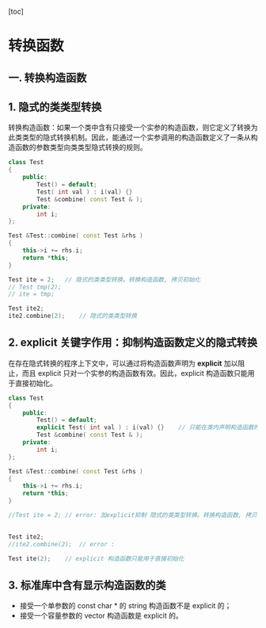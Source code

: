

[toc]

# 转换函数

## 一. 转换构造函数

## 1. 隐式的类类型转换

转换构造函数：如果一个类中含有只接受一个实参的构造函数，则它定义了转换为此类类型的隐式转换机制。因此，能通过一个实参调用的构造函数定义了一条从构造函数的参数类型向类类型隐式转换的规则。

```cpp
class Test
{
	public:
    	Test() = default;
    	Test( int val ) : i(val) {}
    	Test &combine( const Test & );
    private:
    	int i;
};

Test &Test::combine( const Test &rhs )
{
    this->i += rhs.i;
    return *this;
}

Test ite = 2;	// 隐式的类类型转换。转换构造函数, 拷贝初始化
// Test tmp(2);
// ite = tmp;  

Test ite2;
ite2.combine(2);	// 隐式的类类型转换


```



## 2. explicit 关键字作用：抑制构造函数定义的隐式转换

在存在隐式转换的程序上下文中，可以通过将构造函数声明为 **explicit** 加以阻止，而且 explicit 只对一个实参的构造函数有效。因此，explicit 构造函数只能用于直接初始化。

```cpp
class Test
{
	public:
    	Test() = default;
    	explicit Test( int val ) : i(val) {}	// 只能在类内声明构造函数时使用explicit关键字
    	Test &combine( const Test & );
    private:
    	int i;
};

Test &Test::combine( const Test &rhs )
{
    this->i += rhs.i;
    return *this;
}

//Test ite = 2;	// error: 加explicit抑制 隐式的类类型转换。转换构造函数, 拷贝初始化
 

Test ite2;
//ite2.combine(2);	// error : 

Test ite(2);	// explicit 构造函数只能用于直接初始化  
```



## 3. 标准库中含有显示构造函数的类

-   接受一个单参数的 const char * 的 string 构造函数不是 explicit 的；
-   接受一个容量参数的 vector 构造函数是 explicit 的。
